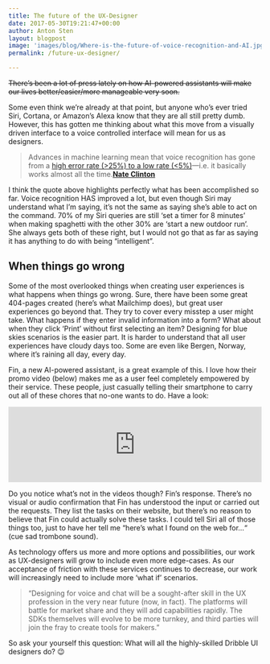 ```yaml
---
title: The future of the UX-Designer
date: 2017-05-30T19:21:47+00:00
author: Anton Sten
layout: blogpost
image: 'images/blog/Where-is-the-future-of-voice-recognition-and-AI.jpg'
permalink: /future-ux-designer/

---
```

~~There’s been a lot of press lately on how AI-powered assistants will make our lives better/easier/more manageable very soon.~~

Some even think we’re already at that point, but anyone who’s ever tried Siri, Cortana, or Amazon’s Alexa know that they are all still pretty dumb. However, this has gotten me thinking about what this move from a visually driven interface to a voice controlled interface will mean for us as designers.


> Advances in machine learning mean that voice recognition has gone from a <a href="https://www.slideshare.net/johnmaeda/design-in-tech-report-2017" target="_blank" rel="noopener noreferrer">high error rate (>25%) to a low rate (<5%)</a>—i.e. it basically works almost all the time.**<a href="https://www.cooper.com/journal/2017/3/this-is-the-year-of-voice-ui?utm_source=feedburner&utm_medium=feed&utm_campaign=Feed%3A+cooper-journal+%28Cooper+Journal%29?" target="_blank" rel="noopener noreferrer">Nate Clinton</a>**

I think the quote above highlights perfectly what has been accomplished so far. Voice recognition HAS improved a lot, but even though Siri may understand what I’m saying, it’s not the same as saying she’s able to act on the command. 70% of my Siri queries are still ‘set a timer for 8 minutes’ when making spaghetti with the other 30% are ‘start a new outdoor run’. She always gets both of these right, but I would not go that as far as saying it has anything to do with being “intelligent”.

## When things go wrong

Some of the most overlooked things when creating user experiences is what happens when things go wrong. Sure, there have been some great 404-pages created (here’s what Mailchimp does), but great user experiences go beyond that. They try to cover every misstep a user might take. What happens if they enter invalid information into a form? What about when they click ‘Print’ without first selecting an item? Designing for blue skies scenarios is the easier part. It is harder to understand that all user experiences have cloudy days too. Some are even like Bergen, Norway, where it’s raining all day, every day.

Fin, a new AI-powered assistant, is a great example of this. I love how their promo video (below) makes me as a user feel completely empowered by their service. These people, just casually telling their smartphone to carry out all of these chores that no-one wants to do. Have a look:

<iframe class="youtube" width="100%" src="https://www.youtube.com/embed/qLUAtu3a0ds?rel=0" frameborder="0" allowfullscreen></iframe>

Do you notice what’s not in the videos though? Fin’s response. There’s no visual or audio confirmation that Fin has understood the input or carried out the requests. They list the tasks on their website, but there’s no reason to believe that Fin could actually solve these tasks. I could tell Siri all of those things too, just to have her tell me “here’s what I found on the web for…“ (cue sad trombone sound).

As technology offers us more and more options and possibilities, our work as UX-designers will grow to include even more edge-cases. As our acceptance of friction with these services continues to decrease, our work will increasingly need to include more ‘what if’ scenarios.

> “Designing for voice and chat will be a sought-after skill in the UX profession in the very near future (now, in fact). The platforms will battle for market share and they will add capabilities rapidly. The SDKs themselves will evolve to be more turnkey, and third parties will join the fray to create tools for makers.”

So ask your yourself this question:
What will all the highly-skilled Dribble UI designers do? 😉
